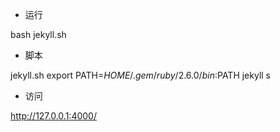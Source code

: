 * 运行

bash jekyll.sh

* 脚本

jekyll.sh
export PATH=$HOME/.gem/ruby/2.6.0/bin:$PATH
jekyll s

 * 访问

http://127.0.0.1:4000/
